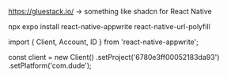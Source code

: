 
https://gluestack.io/ -> something like shadcn for React Native

npx expo install react-native-appwrite react-native-url-polyfill



import { Client, Account, ID } from 'react-native-appwrite';

const client = new Client()
    .setProject('6780e3ff00052183da93')
    .setPlatform('com.dude');
